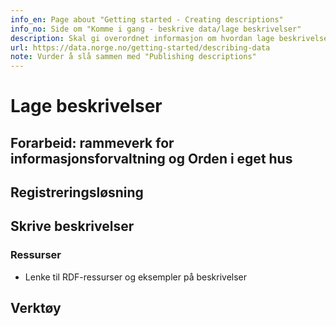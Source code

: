 ```yaml
---
info_en: Page about "Getting started - Creating descriptions"
info_no: Side om "Komme i gang - beskrive data/lage beskrivelser"
description: Skal gi overordnet informasjon om hvordan lage beskrivelser
url: https://data.norge.no/getting-started/describing-data
note: Vurder å slå sammen med "Publishing descriptions"
---
```


# Lage beskrivelser

## Forarbeid: rammeverk for informasjonsforvaltning og Orden i eget hus

## Registreringsløsning

## Skrive beskrivelser

### Ressurser

- Lenke til RDF-ressurser og eksempler på beskrivelser

## Verktøy
